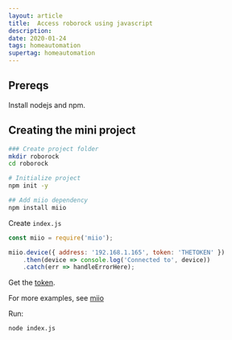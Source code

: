```yaml
---
layout: article
title:  Access roborock using javascript
description: 
date: 2020-01-24
tags: homeautomation
supertag: homeautomation
---
```


## Prereqs

Install nodejs and npm.

## Creating the mini project

```bash
### Create project folder
mkdir roborock
cd roborock

# Initialize project
npm init -y

## Add miio dependency
npm install miio
```

Create ```index.js```

```javascript
const miio = require('miio');

miio.device({ address: '192.168.1.165', token: 'THETOKEN' })
    .then(device => console.log('Connected to', device))
    .catch(err => handleErrorHere);

```

Get the [token](HowTo.md).

For more examples, see [miio](https://www.npmjs.com/package/miio)

Run:

```bash
node index.js
```
